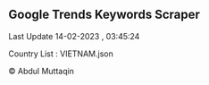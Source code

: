 

## Google Trends Keywords Scraper 
 
Last Update 14-02-2023 , 03:45:24

Country List :
VIETNAM.json



© Abdul Muttaqin 
